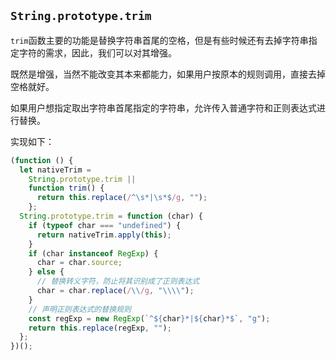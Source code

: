 ## `String.prototype.trim`

`trim`函数主要的功能是替换字符串首尾的空格，但是有些时候还有去掉字符串指定字符的需求，因此，我们可以对其增强。

既然是增强，当然不能改变其本来都能力，如果用户按原本的规则调用，直接去掉空格就好。

如果用户想指定取出字符串首尾指定的字符串，允许传入普通字符和正则表达式进行替换。

实现如下：

```js
(function () {
  let nativeTrim =
    String.prototype.trim ||
    function trim() {
      return this.replace(/^\s*|\s*$/g, "");
    };
  String.prototype.trim = function (char) {
    if (typeof char === "undefined") {
      return nativeTrim.apply(this);
    }
    if (char instanceof RegExp) {
      char = char.source;
    } else {
      // 替换转义字符，防止将其识别成了正则表达式
      char = char.replace(/\\/g, "\\\\");
    }
    // 声明正则表达式的替换规则
    const regExp = new RegExp(`^${char}*|${char}*$`, "g");
    return this.replace(regExp, "");
  };
})();
```
